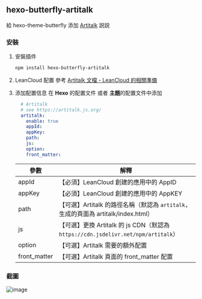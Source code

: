 ## hexo-butterfly-artitalk

給 hexo-theme-butterfly 添加 [Artitalk](https://artitalk.js.org/) 説説

### 安裝

1. 安裝插件
    ```bash
    npm install hexo-butterfly-artitalk
    ```

2. LeanCloud 配置
    參考 [Artitalk 文檔 - LeanCloud 的相關準備](https://artitalk.js.org/doc.html#%F0%9F%8C%88-leancloud-%E7%9A%84%E7%9B%B8%E5%85%B3%E5%87%86%E5%A4%87)

3. 添加配置信息
    在 **Hexo** 的配置文件 或者 **主題**的配置文件中添加

    ```yaml
      # Artitalk
      # see https://artitalk.js.org/
      artitalk:
        enable: true
        appId:
        appKey:
        path:
        js:
        option:
        front_matter:
    ```

    | 參數         | 解釋                                                         |
    | ------------ | ------------------------------------------------------------ |
    | appId        | 【必須】LeanCloud 創建的應用中的 AppID                       |
    | appKey       | 【必須】LeanCloud 創建的應用中的 AppKEY                      |
    | path         | 【可選】Artitalk 的路徑名稱（默認為 `artitalk`，生成的頁面為 artitalk/index.html） |
    | js           | 【可選】更換 Artitalk 的 js CDN（默認為 `https://cdn.jsdelivr.net/npm/artitalk`） |
    | option       | 【可選】Artitalk 需要的額外配置                              |
    | front_matter | 【可選】Artitalk 頁面的 front_matter 配置                    |


### 截圖

![image](https://user-images.githubusercontent.com/16351105/107762957-c4c1e580-6d68-11eb-984f-74c9bf6325e9.png)